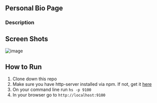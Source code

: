 ## Personal Bio Page

### Description
#### 

## Screen Shots
![image](screenshot(10).png)


## How to Run
1. Clone down this repo
1. Make sure you have http-server installed via npm.  If not, get it [here](https://www.npmjs.com/package/http-server)
1. On your command line run `hs -p 9100`
1. In your browser go to `http://localhost:9100`